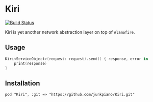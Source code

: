 # Kiri

[![Build Status](https://app.bitrise.io/app/80f51ad794e53da0/status.svg?token=4hWZACszkxdI8oLoJ-_f0g)](https://app.bitrise.io/app/80f51ad794e53da0)

Kiri is yet another network abstraction layer on top of `Alamofire`.

## Usage

```Swift
Kiri<ServiceObject>(request: request).send() { response, error in
    print(response)
}
```

## Installation

    pod "Kiri", :git => "https://github.com/junkpiano/Kiri.git"


